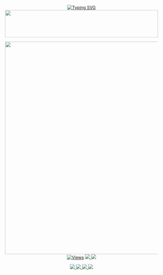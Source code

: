 <div align="center">

 [![Typing SVG](https://readme-typing-svg.herokuapp.com?font=Rockstar-ExtraBold&color=F01&lines=DEW+MD+V1+BY+DEWMINA)](https://git.io/typing-svg)
<img src="https://i.imgur.com/dBaSKWF.gif" height="90" width="100%">

<p align="center">
<a href="https://github.com/DEW-MD-LK/DEW-MD-V1">
    <img src="https://i.ibb.co/HLZvhfdq/DEW-MD.jpg"  width="700px">
</a>
 <a href="https://github.com/DEW-MD-LK/DEW-MD-V1">
    <img src="https://hits.seeyoufarm.com/api/count/incr/badge.svg?url=https://github.com/DEW-MD-LK/DEW-MD-V1-NEW&count_bg=%2379C83D&title_bg=%23555555&icon=gitpod.svg&icon_color=%23E7E7E7&title=Views&edge_flat=false" alt="Views"/></a>
  
  </a>
</a>
  <a href="https://github.com/DEW-MD-LK/DEW-MD-V1">
    <img src="https://img.shields.io/github/forks/DEW-MD-LK/DEW-MD-V1?label=Fork&style=social">
    
  </a>
  
  <a href="https://github.com/DEW-MD-LK/DEW-MD-V1">
    <img src="https://img.shields.io/github/stars/DEW-MD-LK/DEW-MD-V1?style=social">
  </a>
</p>
<p align="center">
  <a href="https://github.com/DEW-MD-LK/DEW-MD-V1">
    <img src="https://img.shields.io/github/repo-size/DEW-MD-LK/DEW-MD-V1?color=purple&label=Repo%20Size&style=plastic">

  </a>
  <a href="https://github.com/DEW-MD-LK/DEW-MD-V1">
    <img src="https://img.shields.io/github/license/DEW-MD-LK/DEW-MD-V1?color=purple&label=License&style=plastic">

  </a>
  <a href="https://github.com/DEW-MD-LK/DEW-MD-V1">
    <img src="https://img.shields.io/github/languages/top/DEW-MD-LK/DEW-MD-V1?color=purple&label=Javascript&style=plastic">

  </a>
  <a href="https://github.com/DEW-MD-LK/DEW-MD-V1">
    <img src="https://img.shields.io/static/v1?label=Author&message=Hansa%20Dewmina&color=purple&style=plastic">

  </a>
  </p>
</p>
